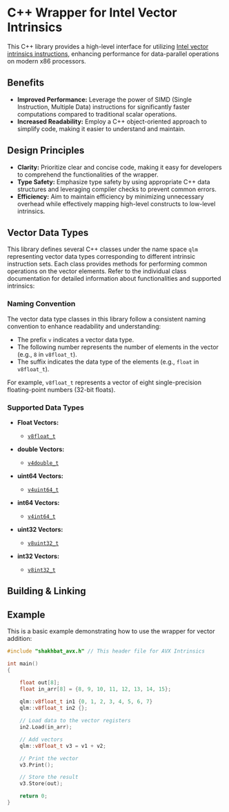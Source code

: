 # C++ Wrapper for Intel Vector Intrinsics

This C++ library provides a high-level interface for utilizing [Intel vector intrinsics instructions](https://www.intel.com/content/www/us/en/docs/intrinsics-guide/index.html), enhancing performance for data-parallel operations on modern x86 processors.

## Benefits

- **Improved Performance:** Leverage the power of SIMD (Single Instruction, Multiple Data) instructions for significantly faster computations compared to traditional scalar operations.
- **Increased Readability:** Employ a C++ object-oriented approach to simplify code, making it easier to understand and maintain.

## Design Principles

- **Clarity:** Prioritize clear and concise code, making it easy for developers to comprehend the functionalities of the wrapper.
- **Type Safety:** Emphasize type safety by using appropriate C++ data structures and leveraging compiler checks to prevent common errors.
- **Efficiency:** Aim to maintain efficiency by minimizing unnecessary overhead while effectively mapping high-level constructs to low-level intrinsics.

## Vector Data Types

This library defines several C++ classes under the name space `qlm` representing vector data types corresponding 
to different intrinsic instruction sets. Each class provides methods for performing common
operations on the vector elements. Refer to the individual class documentation for detailed information about functionalities and supported intrinsics:

### Naming Convention

The vector data type classes in this library follow a consistent naming convention to enhance readability and understanding:

* The prefix `v` indicates a vector data type.
* The following number represents the number of elements in the vector (e.g., `8` in `v8float_t`).
* The suffix indicates the data type of the elements (e.g., `float` in `v8float_t`).

For example, `v8float_t` represents a vector of eight single-precision floating-point numbers (32-bit floats).


### Supported Data Types

* **Float Vectors:**
    * [`v8float_t`](doc/v8float_t.md)

* **double Vectors:**
    * [`v4double_t`](doc/v4double_t.md)

* **uint64 Vectors:**
    * [`v4uint64_t`](doc/v4uint64_t.md)

* **int64 Vectors:**
    * [`v4int64_t`](doc/v4int64_t.md)

* **uint32 Vectors:**
    * [`v8uint32_t`](doc/v8uint32_t.md)

* **int32 Vectors:**
    * [`v8int32_t`](doc/v8int32_t.md)



## Building & Linking


## Example

This is a basic example demonstrating how to use the wrapper for vector addition:

```c++
#include "shakhbat_avx.h" // This header file for AVX Intrinsics

int main() 
{

    float out[8];
    float in_arr[8] = {8, 9, 10, 11, 12, 13, 14, 15};
     
    qlm::v8float_t in1 {0, 1, 2, 3, 4, 5, 6, 7}
    qlm::v8float_t in2 {};

    // Load data to the vector registers
    in2.Load(in_arr);

    // Add vectors
    qlm::v8float_t v3 = v1 + v2;

    // Print the vector
    v3.Print();

    // Store the result
    v3.Store(out);

    return 0;
}
